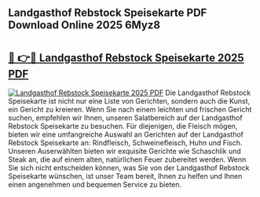 ## Landgasthof Rebstock Speisekarte PDF Download Online 2025 6Myz8

# <h2><a href="http://gccqkag.nevu.top/?p=Landgasthof+Rebstock+Speisekarte">🔗 👉🔴 Landgasthof Rebstock Speisekarte 2025 PDF</a></h2>

[![Landgasthof Rebstock Speisekarte 2025 PDF](https://i.imgur.com/dBaPXMq.png)](http://gccqkag.nevu.top/?p=Landgasthof+Rebstock+Speisekarte)
Die Landgasthof Rebstock Speisekarte ist nicht nur eine Liste von Gerichten, sondern auch die Kunst, ein Gericht zu kreieren. Wenn Sie nach einem leichten und frischen Gericht suchen, empfehlen wir Ihnen, unseren Salatbereich auf der Landgasthof Rebstock Speisekarte zu besuchen. Für diejenigen, die Fleisch mögen, bieten wir eine umfangreiche Auswahl an Gerichten auf der Landgasthof Rebstock Speisekarte an: Rindfleisch, Schweinefleisch, Huhn und Fisch. Unseren Auserwählten bieten wir exquisite Gerichte wie Schaschlik und Steak an, die auf einem alten, natürlichen Feuer zubereitet werden. Wenn Sie sich nicht entscheiden können, was Sie von der Landgasthof Rebstock Speisekarte wünschen, ist unser Team bereit, Ihnen zu helfen und Ihnen einen angenehmen und bequemen Service zu bieten.
